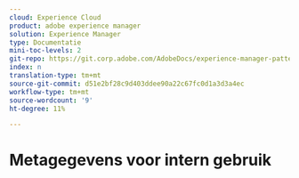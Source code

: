 ```yaml
---
cloud: Experience Cloud
product: adobe experience manager
solution: Experience Manager
type: Documentatie
mini-toc-levels: 2
git-repo: https://git.corp.adobe.com/AdobeDocs/experience-manager-pattern-detection.nl-NL
index: n
translation-type: tm+mt
source-git-commit: d51e2bf28c9d403ddee90a22c67fc0d1a3d3a4ec
workflow-type: tm+mt
source-wordcount: '9'
ht-degree: 11%

---
```



# Metagegevens voor intern gebruik
